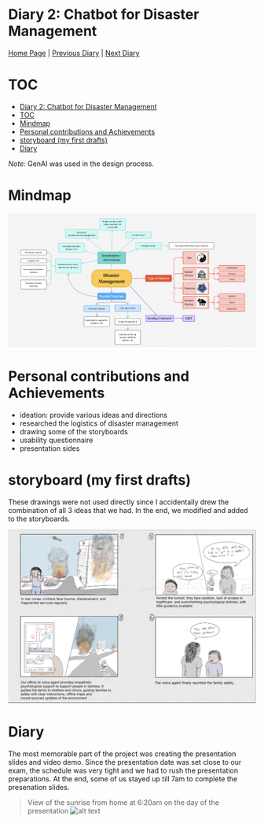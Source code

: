 # Diary 2: Chatbot for Disaster Management

[Home Page](../../README.md) | [Previous Diary](./Diary1.md) | [Next Diary]()


# TOC
- [Diary 2: Chatbot for Disaster Management](#diary-2-chatbot-for-disaster-management)
- [TOC](#toc)
- [Mindmap](#mindmap)
- [Personal contributions and Achievements](#personal-contributions-and-achievements)
- [storyboard (my first drafts)](#storyboard-my-first-drafts)
- [Diary](#diary)

*Note:* GenAI was used in the design process.

# Mindmap
![alt text](img/p2-mindmap.png)

# Personal contributions and Achievements
- ideation: provide various ideas and directions
- researched the logistics of disaster management
- drawing some of the storyboards
- usability questionnaire
- presentation sides

# storyboard (my first drafts)
These drawings were not used directly since I accidentally drew the combination of all 3 ideas that we had. In the end, we modified and added to the storyboards.

![alt text](img/p2-storyboard-draft.png)

# Diary
The most memorable part of the project was creating the presentation slides and video demo. Since the presentation date was set close to our exam, the schedule was very tight and we had to rush the presentation preparations. At the end, some of us stayed up till 7am to complete the presenation slides.

> View of the sunrise from home at 6:20am on the day of the presentation
> ![alt text](img/p2-sunrise.jpg)